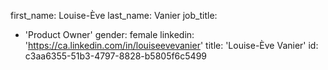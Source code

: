first_name: Louise-Ève
last_name: Vanier
job_title:
  - 'Product Owner'
gender: female
linkedin: 'https://ca.linkedin.com/in/louiseevevanier'
title: 'Louise-Ève Vanier'
id: c3aa6355-51b3-4797-8828-b5805f6c5499
